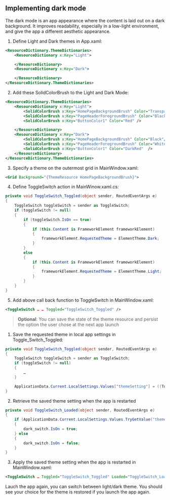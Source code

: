 ## Implementing dark mode
The dark mode is an app appearance where the content is laid out on a dark background. It improves readability, especially in a low-light environment, and give the app a different aesthetic appearance.

1.	Define Light and Dark themes in App.xaml: 
```xml
<ResourceDictionary.ThemeDictionaries>
    <ResourceDictionary x:Key="Light">

    </ResourceDictionary>
    <ResourceDictionary x:Key="Dark">

    </ResourceDictionary>
</ResourceDictionary.ThemeDictionaries>
```


2.	Add these SolidColorBrush to the Light and Dark Mode:
```xml
<ResourceDictionary.ThemeDictionaries>
    <ResourceDictionary x:Key="Light">
        <SolidColorBrush x:Key="HomePageBackgroundBrush" Color="Transparent"/>
        <SolidColorBrush x:Key="PageHeaderForegroundBrush" Color="Black"/>
        <SolidColorBrush x:Key="ButtonColor1" Color="Red" />

    </ResourceDictionary>
    <ResourceDictionary x:Key="Dark">
        <SolidColorBrush x:Key="HomePageBackgroundBrush" Color="Black"/>
        <SolidColorBrush x:Key="PageHeaderForegroundBrush" Color="White"/>
        <SolidColorBrush x:Key="ButtonColor1" Color="DarkRed"  />
    </ResourceDictionary>
</ResourceDictionary.ThemeDictionaries>
```


3.	Specify a theme on the outermost grid in MainWindow.xaml: 
```xml
<Grid Background="{ThemeResource HomePageBackgroundBrush}">
```

4.	Define ToggleSwitch action in MainWinow.xaml.cs:
```csharp
private void ToggleSwitch_Toggled(object sender, RoutedEventArgs e)
{
    ToggleSwitch toggleSwitch = sender as ToggleSwitch;
    if (toggleSwitch != null)
    {
        if (toggleSwitch.IsOn == true)
        {
            if (this.Content is FrameworkElement frameworkElement)
            {
                frameworkElement.RequestedTheme = ElementTheme.Dark;
            }
        }
        else
        {
            if (this.Content is FrameworkElement frameworkElement)
            {
                frameworkElement.RequestedTheme = ElementTheme.Light;
            }
        }
    }
}
```

5.	Add above call back function to ToggleSwitch in MainWindow.xaml:
```xml
<ToggleSwitch … … Toggled="ToggleSwitch_Toggled" />
```


> **Optional**: You can save the state of the theme resource and persist the option the user chose at the next app launch
1.	Save the requested theme in local app settings in Toggle_Switch_Toggled:

```csharp
private void ToggleSwitch_Toggled(object sender, RoutedEventArgs e)
{
    ToggleSwitch toggleSwitch = sender as ToggleSwitch;
    if (toggleSwitch != null)
    {
        …
    }

    ApplicationData.Current.LocalSettings.Values["themeSetting"] = ((ToggleSwitch)sender).IsOn ? 0 : 1;
}
```


2.	Retrieve the saved theme setting when the app is restarted
```csharp
private void ToggleSwitch_Loaded(object sender, RoutedEventArgs e)
{
    if (ApplicationData.Current.LocalSettings.Values.TryGetValue("themeSetting", out object themeSetting) && (int)themeSetting == 0)
    {
        dark_switch.IsOn = true;
    } else
    {
        dark_switch.IsOn = false;
    }
}
```

3.	Apply the saved theme setting when the app is restarted in MainWindow.xaml: 
```xml
<ToggleSwitch … Toggled="ToggleSwitch_Toggled" Loaded="ToggleSwitch_Loaded"/>
```


Lauch the app again, you can switch between light/dark theme. You should see your choice for the theme is restored if you launch the app again.